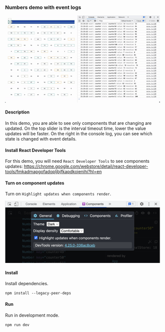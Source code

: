 ### Numbers demo with event logs

![alt emstore](./src/assets/numbers.gif)

#### Description

In this demo, you are able to see only components that are changing are updated. On the top slider is the interval timeout time, lower the value updates will be faster. On the right in the console log, you can see which state is changed with event details.

#### Install React Developer Tools

For this demo, you will need `React Developer Tools` to see components updates: https://chrome.google.com/webstore/detail/react-developer-tools/fmkadmapgofadopljbjfkapdkoienihi?hl=en

#### Turn on component updates

Turn on `Highlight updates when components render`.

![alt emstore](./src/assets/highlight.png)

#### Install

Install dependencies.

```
npm install --legacy-peer-deps
```

#### Run

Run in development mode.

```
npm run dev
```